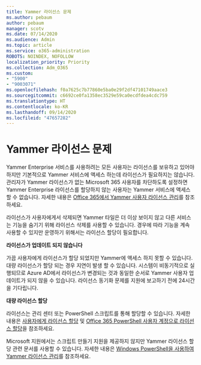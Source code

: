 ```yaml
---
title: Yammer 라이선스 문제
ms.author: pebaum
author: pebaum
manager: scotv
ms.date: 07/14/2020
ms.audience: Admin
ms.topic: article
ms.service: o365-administration
ROBOTS: NOINDEX, NOFOLLOW
localization_priority: Priority
ms.collection: Adm_O365
ms.custom:
- "5900"
- "9003071"
ms.openlocfilehash: f0a7625c7b77860e5ba0e29f2df47101749aace3
ms.sourcegitcommit: c6692ce0fa1358ec3529e59ca0ecdfdea4cdc759
ms.translationtype: HT
ms.contentlocale: ko-KR
ms.lasthandoff: 09/14/2020
ms.locfileid: "47657282"
---
```

# <a name="yammer-licensing-issues"></a>Yammer 라이선스 문제

Yammer Enterprise 서비스를 사용하려는 모든 사용자는 라이선스를 보유하고 있어야 하지만 기본적으로 Yammer 서비스에 액세스 하는데 라이선스가 필요하지는 않습니다. 관리자가 Yammer 라이선스가 없는 Microsoft 365 사용자를 차단하도록 설정하면 Yammer Enterprise 라이선스를 할당하지 않는 사용자는 Yammer 서비스에 액세스 할 수 없습니다. 자세한 내용은 [Office 365에서 Yammer 사용자 라이선스 관리](https://docs.microsoft.com/yammer/manage-yammer-users/manage-yammer-licenses-in-office-365)를 참조하세요. 

라이선스가 사용자에게서 삭제되면 Yammer 타일은 더 이상 보이지 않고 다른 서비스는 기능을 숨기기 위해 라이선스 삭제를 사용할 수 있습니다. 경우에 따라 기능을 계속 사용할 수 있지만 운영하기 위해서는 라이선스 할당이 필요합니다.  

**라이선스가 업데이트 되지 않습니다**  

가끔 사용자에게 라이선스가 할당 되었지만 Yammer에 액세스 하지 못할 수 있습니다. 대량 라이선스가 할당 되는 경우 지연이 발생 할 수 있습니다. 시스템이 비동기적으로 실행되므로 Azure AD에서 라이선스가 변경되는 것과 동일한 순서로 Yammer 사용자 업데이트가 되지 않을 수 있습니다. 라이선스 동기화 문제를 지원에 보고하기 전에 24시간을 기다립니다.  

**대량 라이선스 할당**  

라이선스는 관리 센터 또는 PowerShell 스크립트를 통해 할당할 수 있습니다. 자세한 내용은 [사용자에게 라이선스 할당](https://docs.microsoft.com/microsoft-365/admin/manage/assign-licenses-to-users) 및 [Office 365 PowerShell 사용자 계정으로 라이선스 할당](https://docs.microsoft.com/office365/enterprise/powershell/assign-licenses-to-user-accounts-with-office-365-powershell)을 참조하세요. 

Microsoft 지원에서는 스크립트 만들기 지원을 제공하지 않지만 Yammer 라이선스 할당 관련 문서를 사용할 수 있습니다. 자세한 내용은 [Windows PowerShell을 사용하여 Yammer 라이선스 관리](https://docs.microsoft.com/yammer/manage-yammer-users/manage-yammer-licenses-in-office-365#manage-yammer-licenses-by-using-windows-powershell)를 참조하세요.